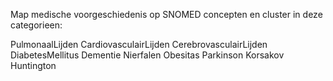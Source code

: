 
Map medische voorgeschiedenis op SNOMED concepten en cluster in deze categorieen:

PulmonaalLijden
CardiovasculairLijden
CerebrovasculairLijden
DiabetesMellitus
Dementie
Nierfalen
Obesitas
Parkinson
Korsakov
Huntington
